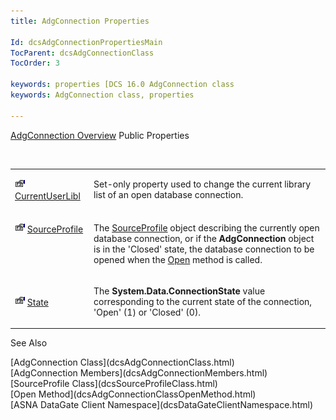 ```yaml
---
title: AdgConnection Properties

Id: dcsAdgConnectionPropertiesMain
TocParent: dcsAdgConnectionClass
TocOrder: 3

keywords: properties [DCS 16.0 AdgConnection class
keywords: AdgConnection class, properties

---
```


[AdgConnection Overview](dcsAdgConnectionClass.html) 
Public Properties

<br />

<table class="dtTABLE" id="Table5" x-use-null-cells="x-use-null-cells" style="border-spacing: 0px" cellspacing="0">
          <colgroup span="1">
            <col span="1" style="WIDTH: 20%" />
            <col span="1" style="WIDTH: 70%" />
          </colgroup>
          <tr valign="top">
            <td colspan="1" rowspan="1">

<img alt="public property" src="Images/property.bmp" width="16" height="16" border="0" /> [ CurrentUserLibl](dcsAdgConnectionCurrentUserLiblProperty.html) 
</td>
            <td colspan="1" rowspan="1">

Set-only property used to change the current library list of an open database connection.
</td>
          </tr>
          <tr valign="top">
            <td colspan="1" rowspan="1">

<img alt="public property" src="Images/property.bmp" width="16" height="16" border="0" /> [ SourceProfile](dcsAdgConnectionClassSourceProfileProperty.html) 
</td>
            <td colspan="1" rowspan="1">

The [SourceProfile](dcsSourceProfileClass.html) object describing the currently open database connection, or if the **AdgConnection** object is in the 'Closed' state, the database connection to be opened when the [ Open](dcsAdgConnectionClassOpenMethod.html) method is called.
</td>
          </tr>
          <tr>
            <td colspan="1" rowspan="1">

<img alt="public property" src="Images/property.bmp" width="16" height="16" border="0" /> [ State](dcsAdgConnectionClassStateProperty.html) 
</td>
            <td colspan="1" rowspan="1">

The **System.Data.ConnectionState** value corresponding to the current state of the connection, 'Open' (1) or 'Closed' (0).
</td>
          </tr>
</table>

See Also

<dl />
      [AdgConnection Class](dcsAdgConnectionClass.html)
      <br />
      [AdgConnection Members](dcsAdgConnectionMembers.html)
      <br />
      [SourceProfile Class](dcsSourceProfileClass.html)
      <br />
      [Open Method](dcsAdgConnectionClassOpenMethod.html)
      <br />
      [ASNA DataGate Client Namespace](dcsDataGateClientNamespace.html)

